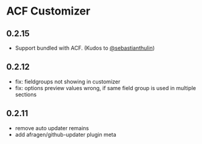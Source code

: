 ACF Customizer
==============

0.2.15
------
 - Support bundled with ACF. (Kudos to [@sebastianthulin](https://github.com/sebastianthulin))

0.2.12
------
 - fix: fieldgroups not showing in customizer
 - fix: options preview values wrong, if same field group is used in multiple sections

0.2.11
------
 - remove auto updater remains
 - add afragen/github-updater plugin meta

